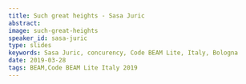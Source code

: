 ```yaml
---
title: Such great heights - Sasa Juric
abstract: 
image: such-great-heights
speaker_id: sasa-juric
type: slides
keywords: Sasa Juric, concurency, Code BEAM Lite, Italy, Bologna
date: 2019-03-28
tags: BEAM,Code BEAM Lite Italy 2019
---
```


